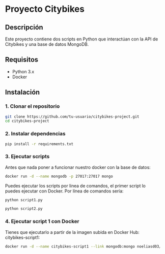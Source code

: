 # Proyecto Citybikes

## Descripción
Este proyecto contiene dos scripts en Python que interactúan con la API de Citybikes y una base de datos MongoDB. 

## Requisitos
- Python 3.x
- Docker 

## Instalación

### 1. Clonar el repositorio
```bash
git clone https://github.com/tu-usuario/citybikes-project.git
cd citybikes-project
```
### 2. Instalar dependencias  
```bash
pip install -r requirements.txt
```
### 3. Ejecutar scripts
Antes que nada poner a funcionar nuestro docker con la base de datos:
```bash
docker run -d --name mongodb -p 27017:27017 mongo
```
Puedes ejecutar los scripts por linea de comandos, el primer script lo puedes ejecutar con Docker. Por línea de comandos sería:  
```bash
python script1.py
```
```bash
python script2.py
```
### 4. Ejecutar script 1 con Docker
Tienes que ejecutarlo a partir de la imagen subida en Docker Hub: citybikes-script1:
```bash
docker run -d --name citybikes-script1 --link mongodb:mongo noeliasd03/citybikes-script1
```
